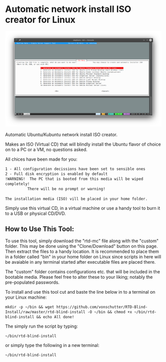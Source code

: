# Automatic network install ISO creator for Linux
![RTD Blind Install Media Builder](custom/rtd-mc.png?raw=true "Executing the Script")

Automatic Ubuntu/Kubuntu network install ISO creator.

Makes an ISO (Virtual CD) that will blindly install the Ubuntu flavor of choice on to a PC or a VM, no questions asked. 

All chices have been made for you: 
 ```
1 - All configuration decissions have been set to sensible ones
2 - Full disk encryption is enabled by default
!WARNING!  The PC that is booted from this media will be wiped completely! 
           There will be no prompt or warning! 

The installation media (ISO) vill be placed in your home folder. 
 ```
Simply use this virtual CD, in a virtual machine or use a handy tool to burn it to a USB or physical CD/DVD. 

## How to Use This Tool:
To use this tool, simply download the "rtd-mc" file along with the "custom" folder. This may be done using the "Clone/Download" button on this page. Then extract the files to a handy location. It is recommended to place them in a folder called "bin" in your home folder on Linux since scripts in here will be avaiable in any terminal started after executable files are placed there. 

The "custom" folder contains configurations etc. that will be included in the bootable media. Please feel free to alter these to your liking; notably the pre-populated passwords. 

To install and use this tool cut and baste the line below in to a terminal on your Linux machine:
```
mkdir -p ~/bin && wget https://github.com/vonschutter/RTD-Blind-Install/raw/master/rtd-blind-install -O ~/bin && chmod +x ~/bin/rtd-blind-install && echo All done! 
```

The simply run the script by typing:
```
~/bin/rtd-blind-install
```
or simply type the following in a new terminal: 
```
~/bin/rtd-blind-install
```

